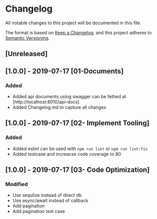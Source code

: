 # Changelog
All notable changes to this project will be documented in this file.

The format is based on [Keep a Changelog](https://keepachangelog.com/en/1.0.0/),
and this project adheres to [Semantic Versioning](https://semver.org/spec/v2.0.0.html).

## [Unreleased]

## [1.0.0] - 2019-07-17 [01-Documents]
### Added
- Added api documents using swagger can be fethed at [http://localhost:8010/api-docs]
- Added Changelog.md to capture all changes

## [1.0.0] - 2019-07-17 [02- Implement Tooling]
### Added
- Added eslint can be used with `npm run lint` or `npm run lint:fix`
- Added testcase and increacse code coverage to 80 

## [1.0.0] - 2019-07-17 [03- Code Optimization]
### Modified
- Use sequlize instead of direct db
- Use async/await instead of callback
- Add pagination
- Add pagination test case 